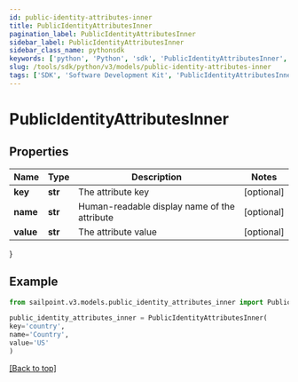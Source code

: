 ```yaml
---
id: public-identity-attributes-inner
title: PublicIdentityAttributesInner
pagination_label: PublicIdentityAttributesInner
sidebar_label: PublicIdentityAttributesInner
sidebar_class_name: pythonsdk
keywords: ['python', 'Python', 'sdk', 'PublicIdentityAttributesInner', 'PublicIdentityAttributesInner'] 
slug: /tools/sdk/python/v3/models/public-identity-attributes-inner
tags: ['SDK', 'Software Development Kit', 'PublicIdentityAttributesInner', 'PublicIdentityAttributesInner']
---
```


# PublicIdentityAttributesInner


## Properties

Name | Type | Description | Notes
------------ | ------------- | ------------- | -------------
**key** | **str** | The attribute key | [optional] 
**name** | **str** | Human-readable display name of the attribute | [optional] 
**value** | **str** | The attribute value | [optional] 
}

## Example

```python
from sailpoint.v3.models.public_identity_attributes_inner import PublicIdentityAttributesInner

public_identity_attributes_inner = PublicIdentityAttributesInner(
key='country',
name='Country',
value='US'
)

```
[[Back to top]](#) 

